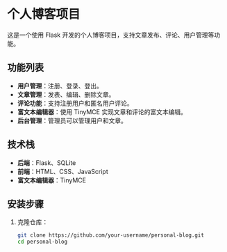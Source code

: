 # 个人博客项目

这是一个使用 Flask 开发的个人博客项目，支持文章发布、评论、用户管理等功能。

## 功能列表

- **用户管理**：注册、登录、登出。
- **文章管理**：发表、编辑、删除文章。
- **评论功能**：支持注册用户和匿名用户评论。
- **富文本编辑器**：使用 TinyMCE 实现文章和评论的富文本编辑。
- **后台管理**：管理员可以管理用户和文章。

## 技术栈

- **后端**：Flask、SQLite
- **前端**：HTML、CSS、JavaScript
- **富文本编辑器**：TinyMCE

## 安装步骤

1. 克隆仓库：

   ```bash
   git clone https://github.com/your-username/personal-blog.git
   cd personal-blog

